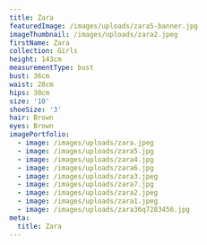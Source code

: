 ```yaml
---
title: Zara
featuredImage: /images/uploads/zara5-banner.jpg
imageThumbnail: /images/uploads/zara2.jpeg
firstName: Zara
collection: Girls
height: 143cm
measurementType: bust
bust: 36cm
waist: 28cm
hips: 30cm
size: '10'
shoeSize: '3'
hair: Brown
eyes: Brown
imagePortfolio:
  - image: /images/uploads/zara.jpeg
  - image: /images/uploads/zara5.jpg
  - image: /images/uploads/zara4.jpg
  - image: /images/uploads/zara6.jpg
  - image: /images/uploads/zara3.jpeg
  - image: /images/uploads/zara7.jpg
  - image: /images/uploads/zara2.jpeg
  - image: /images/uploads/zara1.jpeg
  - image: /images/uploads/zara36q7283456.jpg
meta:
  title: Zara
---
```


